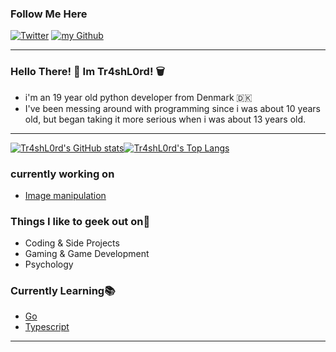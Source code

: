 ### Follow Me Here

<a href="https://twitter.com/intent/follow?screen_name=XxTr4sL0rdxX&tw_p=followbutton" target="_blank"><img alt="Twitter" src="https://img.shields.io/badge/twitter-%231DA1F2.svg?&style=for-the-badge&logo=twitter&logoColor=white" /></a>
<a href="https://github.com/Tr4shL0rd" target="_blank"><img alt="my Github" src="https://img.shields.io/github/followers/Tr4shL0rd?color=black&style=for-the-badge" /></a>

---

### Hello There! 👋 Im Tr4shL0rd! 🗑️

-   i'm an 19 year old python developer from Denmark 🇩🇰
-   I've been messing around with programming since i was about 10 years old, but began taking it more serious when i was about 13 years old.

---
[![Tr4shL0rd's GitHub stats](https://github-readme-stats.vercel.app/api?username=Tr4shL0rd&theme=dark&text_color=d104d1&show_icons=true)](https://github.com/Tr4shL0rd)[![Tr4shL0rd's Top Langs](https://github-readme-stats.vercel.app/api/top-langs/?username=Tr4shL0rd&exclude_repo=spaceengineers-thrust-calc,peregrine-lang.github.io,p5,linkHub,vulntest&theme=dark&langs_count=6&hide=html,css&layout=compact&text_color=d104d1)](https://github.com/Tr4shL0rd?tab=repositories)
<!--excluding a few website repos because javascript & PHP is over-represented in those repos compared to my actual main language (Python) -->


### currently working on

-   [Image manipulation](https://github.com/Tr4shL0rd/image_breaker) 

### Things I like to geek out on🔭

-   Coding & Side Projects
-   Gaming & Game Development
-   Psychology

### Currently Learning📚

-   [Go](https://go.dev/)
-   [Typescript](https://www.typescriptlang.org/)

---
